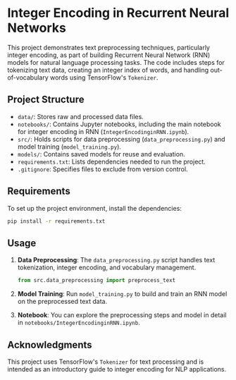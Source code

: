 # Integer Encoding in Recurrent Neural Networks

This project demonstrates text preprocessing techniques, particularly integer encoding, as part of building Recurrent Neural Network (RNN) models for natural language processing tasks. The code includes steps for tokenizing text data, creating an integer index of words, and handling out-of-vocabulary words using TensorFlow's `Tokenizer`.

## Project Structure

- `data/`: Stores raw and processed data files.
- `notebooks/`: Contains Jupyter notebooks, including the main notebook for integer encoding in RNN (`IntegerEncodinginRNN.ipynb`).
- `src/`: Holds scripts for data preprocessing (`data_preprocessing.py`) and model training (`model_training.py`).
- `models/`: Contains saved models for reuse and evaluation.
- `requirements.txt`: Lists dependencies needed to run the project.
- `.gitignore`: Specifies files to exclude from version control.

## Requirements

To set up the project environment, install the dependencies:

```bash
pip install -r requirements.txt
```

## Usage

1. **Data Preprocessing**: The `data_preprocessing.py` script handles text tokenization, integer encoding, and vocabulary management.

   ```python
   from src.data_preprocessing import preprocess_text
   ```

2. **Model Training**: Run `model_training.py` to build and train an RNN model on the preprocessed text data.

3. **Notebook**: You can explore the preprocessing steps and model in detail in `notebooks/IntegerEncodinginRNN.ipynb`.

## Acknowledgments

This project uses TensorFlow's `Tokenizer` for text processing and is intended as an introductory guide to integer encoding for NLP applications.
